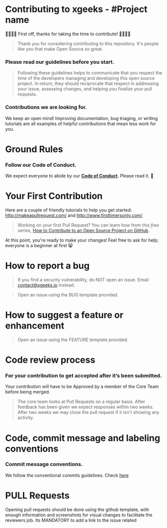 # Contributing to xgeeks - #Project name

🎉🚀🙌🏻 First off, thanks for taking the time to contribute! 🙌🏻🚀🎉

> Thank you for considering contributing to this repository. It's people like you that make Open Source so great.

### Please read our guidelines before you start.

> Following these guidelines helps to communicate that you respect the time of the developers managing and developing this open source project. In return, they should reciprocate that respect in addressing your issue, assessing changes, and helping you finalize your pull requests.

### Contributions we are looking for.

We keep an open mind! Improving documentation, bug triaging, or writing tutorials are all examples of helpful contributions that mean less work for you.

# Ground Rules

### Follow our Code of Conduct.

We expect everyone to abide by our [**Code of Conduct**](https://github.com/xgeekshq/oss-template/blob/master/CODE_OF_CONDUCT.md). Please read it. 🤝

# Your First Contribution

Here are a couple of friendly tutorials to help you get started: http://makeapullrequest.com/ and http://www.firsttimersonly.com/

> Working on your first Pull Request? You can learn how from this _free_ series, [How to Contribute to an Open Source Project on GitHub](https://egghead.io/series/how-to-contribute-to-an-open-source-project-on-github).

At this point, you're ready to make your changes! Feel free to ask for help; everyone is a beginner at first :smile_cat:



# How to report a bug

> If you find a security vulnerability, do NOT open an issue. Email contact@xgeeks.io instead.

> Open an issue using the BUG template provided.

# How to suggest a feature or enhancement

> Open an issue using the FEATURE template provided.

# Code review process

### For your contribution to get accepted after it’s been submitted.

Your contribution will have to be Approved by a member of the Core Team before being merged.

> The core team looks at Pull Requests on a regular basis.
> After feedback has been given we expect responses within two weeks. After two weeks we may close the pull request if it isn't showing any activity.

# Code, commit message and labeling conventions

### Commit message conventions.

We follow the conventional commits guidelines. Check [here](https://www.conventionalcommits.org/en/v1.0.0/)

# PULL Requests

Opening pull requests should be done using the github template, with enough information and screenshots for visual changes to facilitate the reviewers job. Its MANDATORY to add a link to the issue related

